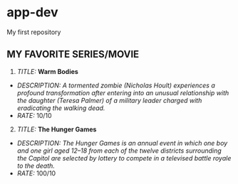 # app-dev
My first repository
## **MY FAVORITE SERIES/MOVIE**
1. *TITLE:* **Warm Bodies**

- *DESCRIPTION: A tormented zombie (Nicholas Hoult) experiences a profound transformation after entering into an unusual relationship with the daughter (Teresa Palmer) of a military leader charged with eradicating the walking dead.*
- *RATE:* 10/10

2. *TITLE:* **The Hunger Games**

- *DESCRIPTION: The Hunger Games is an annual event in which one boy and one girl aged 12–18 from each of the twelve districts surrounding the Capitol are selected by lottery to compete in a televised battle royale to the death.* 
- *RATE:* 100/10
